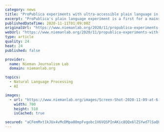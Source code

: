 ```yaml
---
category: news
title: "ProPublica experiments with ultra-accessible plain language in stories about people with disabilities"
excerpt: "ProPublica's plain language experiment is a first for a mainstream news organization. Disability experts say it shouldn't be the last."
publishedDateTime: 2020-11-11T01:09:00Z
originalUrl: "https://www.niemanlab.org/2020/11/propublica-experiments-with-ultra-accessible-plain-language-in-stories-about-disabilities/"
webUrl: "https://www.niemanlab.org/2020/11/propublica-experiments-with-ultra-accessible-plain-language-in-stories-about-disabilities/"
type: article
quality: 24
heat: 24
published: false

provider:
  name: Nieman Journalism Lab
  domain: niemanlab.org

topics:
  - Natural Language Processing
  - AI

images:
  - url: "https://www.niemanlab.org/images/Screen-Shot-2020-11-09-at-6.24.25-PM-700x510.png"
    width: 700
    height: 510
    isCached: true

secured: "aCFemMxt1kJUx4vMcDMpa80mpFvgobc1V6VQSPInAKic8QQx6lZSYwd7lSaQL0LziAZQUg9DGV6/Gh5bnmCDUDZdMV6X5l2uGQA5GZMZzSqozbZu1jeM66BvHZIjvOMiN8hvUqip90e3MPnKtMNmzSCUjcECydKln1/26SJehxyFPkw9bPiRTTeNtnbzNlCT08T8DNP4xru74pUu6DyFBwJabVG9OHDBWvY7XW5/T9tjnRO0RsJtgpBu1aT18hNlfRfDv6/2cKsExliN9gTldcGo0VvSiD37sTNlfWVBjabRDIQ0oEtQxnrc5tTm8O7sqTQUE4s31iBCv6MZQHovVBTUOOaKXVMVmIS/YPieoA0=;PJQTs3LQtNpQnkxdfXihJQ=="
---
```


